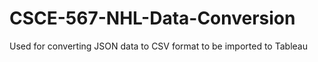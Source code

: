 # CSCE-567-NHL-Data-Conversion
Used for converting JSON data to CSV format to be imported to Tableau